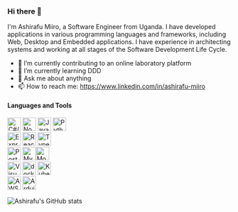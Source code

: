 ### Hi there 👋


I'm Ashirafu Miiro, a Software Engineer from Uganda. I have developed applications in various programming languages and frameworks, including Web, Desktop and Embedded applications. I have experience in architecting systems and working at all stages of the Software Development Life Cycle.

- 🔭 I’m currently contributing to an online laboratory platform
- 🌱 I’m currently learning DDD
- 💬 Ask me about anything
- 📫 How to reach me: https://www.linkedin.com/in/ashirafu-miiro

#### Languages and Tools  
<img title="C#/.NET" src="https://github.com/get-icon/geticon/raw/master/icons/c-sharp.svg" alt="C#/.NET" width="30px" height="30px"> <img title="Node.js" src="https://github.com/get-icon/geticon/raw/master/icons/nodejs-icon.svg" alt="Node.js" width="30px" height="30px"> <img src="https://github.com/get-icon/geticon/raw/master/icons/javascript.svg" alt="Javascript" width="30px" height="30px" title="JavaScript"> <img src="https://github.com/get-icon/geticon/raw/master/icons/python.svg" alt="Python" width="30px" height="30px">  
<img title="Express" src="https://github.com/get-icon/geticon/raw/master/icons/express.svg" alt="Express" width="30px" height="30px"> <img src="https://github.com/get-icon/geticon/raw/master/icons/react.svg" alt="React" title="React" width="30px" height="30px"> <img src="https://github.com/get-icon/geticon/raw/master/icons/typescript-icon.svg" alt="TypeScript" title="TypeScript" width="30px" height="30px">  
<img src="https://github.com/get-icon/geticon/raw/master/icons/postgresql-logo.svg" alt="PostgreSQL" title="PostgreSQL" width="30px" height="30px"> <img src="https://github.com/get-icon/geticon/raw/master/icons/mysql.svg" alt="MySQL" title="MySQL" width="30px" height="30px"><img src="https://github.com/get-icon/geticon/raw/master/icons/mongodb.svg" alt="MongoDB" title="MongoDB" width="30px" height="30px">   
<img src="https://github.com/get-icon/geticon/raw/master/icons/visual-studio.svg" alt="Visual Studio" title="Visual Studio" width="30px" height="30px">  <img src="https://github.com/get-icon/geticon/raw/master/icons/docker-icon.svg" alt="docker" title="Docker" width="30px" height="30px"> <img src="https://github.com/get-icon/geticon/raw/master/icons/kubernetes.svg" alt="Kubernetes" title="Kubernetes" width="30px" height="30px">  
<img src="https://github.com/get-icon/geticon/raw/master/icons/aws.svg" alt="AWS" title="AWS" width="30px" height="30px"> <img src="https://github.com/get-icon/geticon/raw/master/icons/arduino.svg" alt="Arduino" title="Arduino" width="30px" height="30px">


![Ashirafu's GitHub stats](https://github-readme-stats.vercel.app/api?username=ashirafumiiro&show_icons=true)
